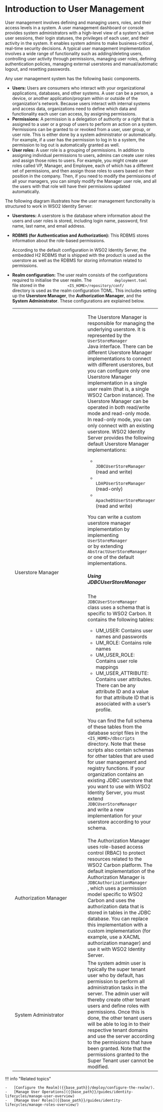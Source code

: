 # Introduction to User Management

User management involves defining and managing users, roles, and their
access levels in a system. A user management dashboard or console
provides system administrators with a high-level view of a system's
active user sessions, their login statuses, the privileges of each user,
and their activity in the system. It enables system admins to make
business-critical, real-time security decisions. A typical user
management implementation involves a wide range of functionality such as
adding/deleting users, controlling user activity through permissions,
managing user roles, defining authentication policies, managing external
userstores and manual/automatic logout, and resetting passwords.

Any user management system has the following basic components.  

-   **Users:** Users are consumers who interact with your organizational
    applications, databases, and other systems. A user can be a person,
    a device, or another application/program within or outside of the
    organization's network. Because users interact with internal systems
    and access data, organizations need to define which data and
    functionality each user can access, by assigning permissions.
-   **Permissions:** A permission is a delegation of authority or a
    right that is assigned to a user or a group of users to perform an
    action on a system. Permissions can be granted to or revoked from a
    user, user group, or user role. This is either done by a system administrator or automatically. 
    For example, if a user has the permission to log in
    to a system, the permission to log out is automatically granted as
    well.
-   **User roles:** A user role is a grouping of permissions. In
    addition to assigning individual permissions to users, admins can
    create user roles and assign those roles to users. For example, you
    might create user roles called VP, Manager, and Employee, each of
    which has a different set of permissions, and then assign those
    roles to users based on their position in the company. Then, if you
    need to modify the permissions of all your managers, you can simply
    modify the Manager user role, and all the users with that role will
    have their permissions updated automatically.  

The following diagram illustrates how the user management functionality
is structured to work in WSO2 Identity Server:

<!-- ![User realm]({{base_path}}/assets/img/deploy/user-realm.png) -->

-   **Userstores:** A userstore is the database where information
    about the users and user roles is stored, including login name,
    password, first name, last name, and email address.
-   **RDBMS (for Authentication and Authorization):** This RDBMS stores
    information about the role-based permissions.  

    According to the default configuration in WSO2 Identity Server, the
    embedded H2 RDBMS that is shipped with the product is used as the
    userstore as well as the RDBMS for storing information related to
    permissions.

-   **Realm configuration:** The user realm consists of the
    configurations required to initialise the user realm. The
    `           deployment.toml          ` file stored in the
    `           <IS_HOME>/repository/conf/          ` directory is
    used as the realm configuration TOML. This includes setting up the
    **Userstore Manager**, the **Authorization Manager**, and the
    **System Administrator**. These configurations are explained
    below.  

    <table>
    <colgroup>
    <col style="width: 50%" />
    <col style="width: 50%" />
    </colgroup>
    <tbody>
    <tr class="odd">
    <td>Userstore Manager</td>
    <td><p>The Userstore Manager is responsible for managing the underlying userstore. It is represented by the <code>                UserStoreManager               </code> Java interface. There can be different Userstore Manager implementations to connect with different userstores, but you can configure only one Userstore Manager implementation in a single user realm (that is, a single WSO2 Carbon instance). The Userstore Manager can be operated in both read/write mode and read-only mode. In read-only mode, you can only connect with an existing userstore. WSO2 Identity Server provides the following default Userstore Manager implementations:</p>
    <ul>
    <li><code>                 JDBCUserStoreManager                </code> (read and write)</li>
    <li><code>                 LDAPUserStoreManager                </code> (read-only)</li>
    <li><code>                 ApacheDSUserStoreManager                </code> (read and write)</li>
    </ul>

    <p>You can write a custom userstore manager implementation by implementing <code>                UserStoreManager               </code> or by extending <code>                AbstractUserStoreManager               </code> or one of the default implementations.</p>
    <h5 id="IntroductiontoUserManagement-UsingJDBCUserStoreManager">Using JDBCUserStoreManager</h5>
    <p>The <code>                JDBCUserStoreManager               </code> class uses a schema that is specific to WSO2 Carbon. It contains the following tables:</p>
    <ul>
    <li>UM_USER: Contains user names and passwords</li>
    <li>UM_ROLE: Contains role names</li>
    <li>UM_USER_ROLE: Contains user role mappings</li>
    <li>UM_USER_ATTRIBUTE: Contains user attributes. There can be any attribute ID and a value for that attribute ID that is associated with a user’s profile.</li>
    </ul>
    <p>You can find the full schema of these tables from the database script files in the <code>                &lt;IS_HOME&gt;/dbscripts               </code> directory. Note that these scripts also contain schemas for other tables that are used for user management and registry functions. If your organization contains an existing JDBC userstore that you want to use with WSO2 Identity Server, you must extend <code>                JDBCUserStoreManager               </code> and write a new implementation for your userstore according to your schema.</p></td>
    </tr>
    <tr class="even">
    <td>Authorization Manager</td>
    <td>The Authorization Manager uses role-based access control (RBAC) to protect resources related to the WSO2 Carbon platform. The default implementation of the Authorization Manager is <code>               JDBCAuthorizationManager              </code>, which uses a permission model specific to WSO2 Carbon and uses the authorization data that is stored in tables in the JDBC database. You can replace this implementation with a custom implementation (for example, use a XACML authorization manager) and use it with WSO2 Identity Server.</td>
    </tr>
    <tr class="odd">
    <td>System Administrator</td>
    <td>The system admin user is typically the super tenant user who by default, has permission to perform all administration tasks in the server. The admin user will thereby create other tenant users and define roles with permissions. Once this is done, the other tenant users will be able to log in to their respective tenant domains and use the server according to the permissions that have been granted. Note that the permissions granted to the Super Tenant user cannot be modified.</td>
    </tr>
    </tbody>
    </table>


!!! info "Related topics"

    -   [Configure the Realm]({{base_path}}/deploy/configure-the-realm/).
    -   [Manage User Operations]({{base_path}}/guides/identity-lifecycles/manage-user-overview)
    -   [Manage User Roles]({{base_path}}/guides/identity-lifecycles/manage-roles-overview/)

